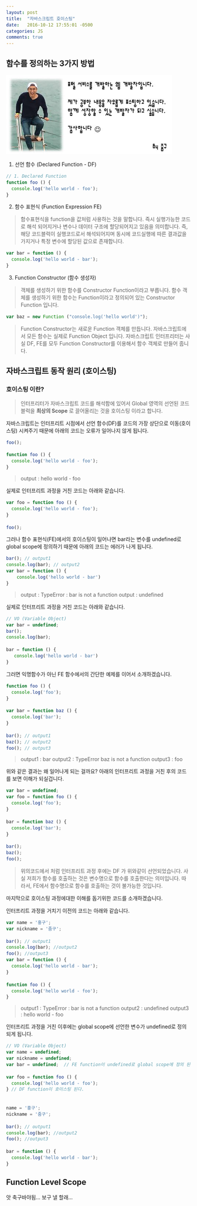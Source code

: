 ```yaml
---
layout: post
title:  "자바스크립트 호이스팅"
date:   2016-10-12 17:55:01 -0500
categories: JS
comments: true
---
```

## 함수를 정의하는 3가지 방법

![zumgu_profie](/images/zumgu_profie.jpg)

1) 선언 함수 (Declared Function - DF)

``` js
// 1. Declared Function
function foo () {
  console.log('hello world - foo');
}
```

2) 함수 표현식 (Function Expression FE)

> 함수표현식을 function을 값처럼 사용하는 것을 말합니다.
  즉시 실행가능한 코드로 해석 되어지거나 변수나 데이터 구조에 할당되어지고 있음을 의미합니다.
  즉, 해당 코드블럭이 실행코드로서 해석되어지며 동시에 코드실행에 따른 결과값을 가지거나 특정 변수에 할당된 값으로 존재합니다.

``` js
var bar = function () {
  console.log('hello world - bar');
}
```

3) Function Constructor (함수 생성자)

> 객체를 생성하기 위한 함수를 Constructor Function이라고 부릅니다.
  함수 객체를 생성하기 위한 함수는 Function이라고 정의되어 있는 Constructor Function 입니다.

```js
var baz = new Function ("console.log('hello world')");
```

> Function Constructor는 새로운 Function 객체를 만듭니다.
  자바스크립트에서 모든 함수는 실제로 Function Object 입니다.
  자바스크립트 인터프리터는 사실 DF, FE를 모두 Function Constructor를 이용해서 함수 객체로 만들어 줍니다.


## 자바스크립트 동작 원리 (호이스팅)

### 호이스팅 이란?

> 인터프리터가 자바스크립트 코드를 해석함에 있어서 Global 영역의 선언된 코드 블럭을 **최상의 Scope** 로 끌어올리는 것을 호이스팅 이라고 합니다.

자바스크립트는 인터프리트 시점에서 선언 함수(DF)를 코드의 가장 상단으로 이동(호이스팅) 시켜주기 때문에 아래의 코드는 오류가 일어나지 않게 됩니다.

```js
foo();

function foo () {
  console.log('hello world - foo');
}
```

> output : hello world - foo

실제로 인터프리트 과정을 거친 코드는 아래와 같습니다.

``` js
var foo = function foo () {
  console.log('hello world - foo');
}

foo();
```

그러나 함수 표현식(FE)에서의 호이스팅이 일어나면 bar라는 변수를 undefined로 global scope에 정의하기 때문에 아래의 코드는 에러가 나게 됩니다.

``` js
bar(); // output1
console.log(bar); // output2
var bar = function () {
    console.log('hello world - bar')
}

```

> output : TypeError : bar is not a function
  output : undefined

실제로 인터프리트 과정을 거친 코드는 아래와 같습니다.

``` js
// VO (Variable Object)
var bar = undefined;
bar();
console.log(bar);

bar = function () {
   console.log('hello world - bar')
}
```

그러면 익명함수가 아닌 FE 함수에서의 간단한 예제를 이어서 소개하겠습니다.

``` js
function foo () {
  console.log('foo');
}

var bar = function baz () {
  console.log('bar');
}

bar(); // output1
baz(); // output2
foo(); // output3
```

> output1 : bar
  output2 : TypeError baz is not a function
  output3 : foo

위와 같은 결과는 왜 일어나게 되는 걸까요?
아래의 인터프리트 과정을 거친 후의 코드를 보면 이해가 되실겁니다.

```js
var bar = undefined;
var foo = function foo () {
  console.log('foo');
}

bar = function baz () {
  console.log('bar');
}

bar();
baz();
foo();
```

> 위의코드에서 처럼 인터프리트 과정 후에는 DF 가 위와같이 선언되었습니다.
  사실 저희가 함수를 호출하는 것은 변수명으로 함수를 호출한다는 의미입니다.
  따라서, FE에서 함수명으로 함수를 호출하는 것이 불가능한 것입니다.

마지막으로 호이스팅 과정에대한 이해를 돕기위한 코드를 소개하겠습니다.

인터프리트 과정을 거치기 이전의 코드는 아래와 같습니다.

``` js
var name = '홍구';
var nickname = '줌구';

bar(); // output1
console.log(bar); //output2
foo(); //output3
var bar = function () {
  console.log('hello world - bar');
}

function foo () {
  console.log('hello world - foo');
}
```

> output1 : TypeError : bar is not a function
  output2 : undefined
  output3 : hello world - foo


인터프리트 과정을 거친 이후에는 global scope에 선언한 변수가 undefined로 정의되게 됩니다.

``` js
// VO (Variable Object)
var name = undefined;
var nickname = undefined;
var bar = undefined;  // FE function이 undefined로 global scope에 정의 된다.

var foo = function foo () {
  console.log('hello world - foo');
} // DF function이 호이스팅 된다.


name = '홍구';
nickname = '줌구';

bar(); // output1
console.log(bar); //output2
foo(); //output3

bar = function () {
  console.log('hello world - bar');
}
```

## Function Level Scope

앗 축구바야됨... 보구 낼 할래...
